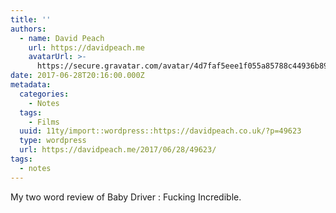```yaml
---
title: ''
authors:
  - name: David Peach
    url: https://davidpeach.me
    avatarUrl: >-
      https://secure.gravatar.com/avatar/4d7faf5eee1f055a85788c44936b8995eaab6dfb004e7854ec747ccb272e91ee?s=96&d=mm&r=g
date: 2017-06-28T20:16:00.000Z
metadata:
  categories:
    - Notes
  tags:
    - Films
  uuid: 11ty/import::wordpress::https://davidpeach.co.uk/?p=49623
  type: wordpress
  url: https://davidpeach.me/2017/06/28/49623/
tags:
  - notes
---
```

My two word review of Baby Driver : Fucking Incredible.